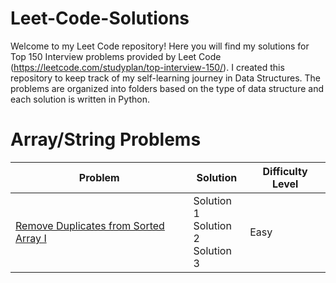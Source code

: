 # Leet-Code-Solutions
Welcome to my Leet Code repository! Here you will find my solutions for Top 150 Interview problems provided by Leet Code (<https://leetcode.com/studyplan/top-interview-150/>). I created this repository to keep track of my self-learning journey in Data Structures. The problems are organized into folders based on the type of data structure and each solution is written in Python. 

# Array/String Problems


|Problem|Solution|Difficulty Level|
|-------|--------|----------------|
|[Remove Duplicates from Sorted Array I](https://leetcode.com/problems/remove-duplicates-from-sorted-array/)|Solution 1 <br> Solution 2 <br> Solution 3|Easy|



   
